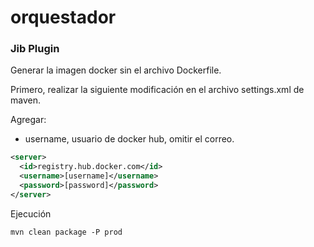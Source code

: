 # orquestador


### Jib Plugin

Generar la imagen docker sin el archivo Dockerfile.

Primero, realizar la siguiente modificación en el archivo settings.xml de maven.

Agregar:

* username, usuario de docker hub, omitir el correo.

```xml
<server>
  <id>registry.hub.docker.com</id>
  <username>[username]</username>
  <password>[password]</password>
</server>
```

Ejecución

```
mvn clean package -P prod
```
